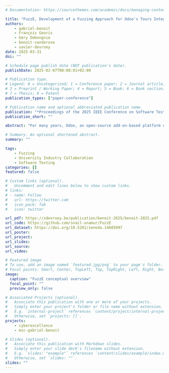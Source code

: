 ```yaml
---
# Documentation: https://sourcethemes.com/academic/docs/managing-content/

title: "FuzzE, Development of a Fuzzing Approach for Odoo's Tours Integration Testing Plateform"
authors: 
    - gabriel-benoit
    - François Georis
    - Géry Debongnie
    - benoit-vanderose
    - xavier-devroey
date: 2025-03-31
doi: ""

# Schedule page publish date (NOT publication's date).
publishDate: 2025-02-07T00:00:01+02:00

# Publication type.
# Legend: 0 = Uncategorized; 1 = Conference paper; 2 = Journal article;
# 3 = Preprint / Working Paper; 4 = Report; 5 = Book; 6 = Book section;
# 7 = Thesis; 8 = Patent
publication_types: ["paper-conference"]

# Publication name and optional abbreviated publication name.
publication: "*Proceedings of the 2025 IEEE Conference on Software Testing, Verification and Validation (ICST)*"
publication_short: ""

abstract: "For many years, Odoo, an open-source add-on-based platform offering an extensive range of functionalities, including Enterprise Resource Planning, has constantly expanded its scope, resulting in an increased complexity of its software. To cope with this evolution, Odoo has developed an integration testing system called tour execution, which executes predefined testing scenarios (i.e., tours) on the web user interface to test the integration between the front, back, and data layers. This paper reports our effort and experience in extending the tour system with fuzzing. Inspired by action research, we followed an iterative approach to devise FuzzE, a plugin for Odoo's tour system to create new tours. FuzzE was eventually developed in three iterations. Our results show that mutational fuzzing is the most effective approach when integrating with an existing testing infrastructure. We also reported one issue to the Odoo issue tracker. Finally, we present lessons learned from our endeavor, including the necessity to consider testability aspects earlier when developing web-based systems to help the fuzzing effort, and the difficulty faced when performing triage and root cause analysis on failing tours."

# Summary. An optional shortened abstract.
summary: ""

tags: 
    - Fuzzing
    - University Industry Collaboration
    - Software Testing
categories: []
featured: false

# Custom links (optional).
#   Uncomment and edit lines below to show custom links.
# links:
# - name: Follow
#   url: https://twitter.com
#   icon_pack: fab
#   icon: twitter

url_pdf: https://xdevroey.be/publication/benoit-2025/benoit-2025.pdf
url_code: https://github.com/snail-unamur/FuzzE
url_dataset: https://doi.org/10.5281/zenodo.14605997
url_poster:
url_project:
url_slides:
url_source:
url_video:

# Featured image
# To use, add an image named `featured.jpg/png` to your page's folder. 
# Focal points: Smart, Center, TopLeft, Top, TopRight, Left, Right, BottomLeft, Bottom, BottomRight.
image:
  caption: "FuzzE conceptual overview"
  focal_point: ""
  preview_only: false

# Associated Projects (optional).
#   Associate this publication with one or more of your projects.
#   Simply enter your project's folder or file name without extension.
#   E.g. `internal-project` references `content/project/internal-project/index.md`.
#   Otherwise, set `projects: []`.
projects:
    - cyberexcellence
    - msc-gabriel-benoit

# Slides (optional).
#   Associate this publication with Markdown slides.
#   Simply enter your slide deck's filename without extension.
#   E.g. `slides: "example"` references `content/slides/example/index.md`.
#   Otherwise, set `slides: ""`.
slides: ""
---
```

